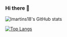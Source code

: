 ### Hi there 👋
![lmartins18's GitHub stats](https://github-readme-stats.vercel.app/api?username=lmartins18&count_private=true&show_icons=true&theme=tokyonight)

[![Top Langs](https://github-readme-stats.vercel.app/api/top-langs/?username=lmartins18&theme=tokyonight)](https://github.com/anuraghazra/github-readme-stats)    

<!--
**lmartins18/lmartins18** is a ✨ _special_ ✨ repository because its `README.md` (this file) appears on your GitHub profile.

Here are some ideas to get you started:

- 🔭 I’m currently working on ...
- 🌱 I’m currently learning ...
- 👯 I’m looking to collaborate on ...
- 🤔 I’m looking for help with ...
- 💬 Ask me about ...
- 📫 How to reach me: ...
- 😄 Pronouns: ...
- ⚡ Fun fact: ...
-->
